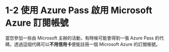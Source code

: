 # 1-2 使用 Azure Pass 啟用 Microsoft Azure 訂閱帳號

當您參加一些由 Microsoft 主辦的活動，有時候可能會得到一張 Azure Pass 的代碼，透過這個代碼可以**不用信用卡**便能註冊一個 Microsoft Azure 的訂閱帳號。